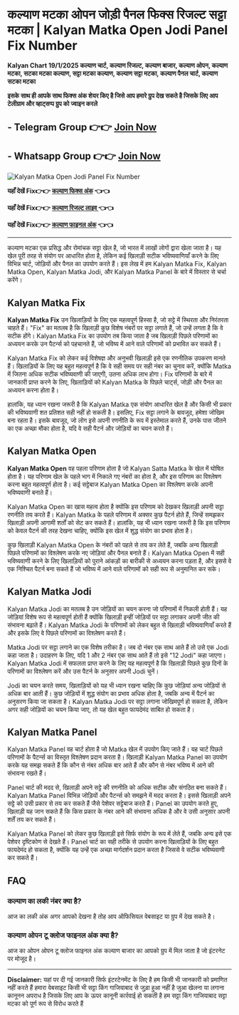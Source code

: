 # कल्याण मटका ओपन जोड़ी पैनल फिक्स रिजल्ट सट्टा मटका | Kalyan Matka Open Jodi Panel Fix Number       

**Kalyan Chart 19/1/2025 कल्याण चार्ट,  कल्याण रिजल्ट, कल्याण बाजार, कल्याण ओपन, कल्याण मटका, सटका मटका कल्याण, सट्टा मटका कल्याण, कल्याण सट्टा मटका, कल्याण पैनल चार्ट, कल्याण सटका मटका** 

**इसके साथ ही आपके साथ फिक्स अंक शेयर किए है जिसे आप हमारे ग्रुप देख सकते है जिसके लिए आप टेलीग्राम और व्हाट्सप्प ग्रुप को ज्वाइन करले**
## - Telegram  Group 👉👉 [Join Now](https://t.me/Hindiupdate201)

## - Whatsapp Group 👉👉 [Join Now](https://whatsapp.com/channel/0029Vay2FudAzNbmVl8KtW14)

   
 
![Kalyan Matka Open Jodi Panel Fix Number](https://qph.cf2.quoracdn.net/main-qimg-297989dc6a37bd75e31f107eccc223bb)



**यहाँ देखें Fix👉👉 [कल्याण फिक्स अंक](https://kalyan-chart-fix.hindipanti.in/dpboss-satta-matka-result-1/) 👈👈**

**यहाँ देखें Fix👉👉 [कल्याण रिजल्ट लाइव ](https://www.google.com/search?q=kalyan+chart+2025+kalyan-chart-fix.hindipanti.in) 👈👈**

**यहाँ देखें Fix👉👉 [कल्याण फाइनल अंक](https://kalyan-chart-fix.hindipanti.in/dpboss-satta-matka-result-1/) 👈👈**

---  

कल्याण मटका एक प्रसिद्ध और रोमांचक सट्टा खेल है, जो भारत में लाखों लोगों द्वारा खेला जाता है। यह खेल पूरी तरह से संयोग पर आधारित होता है, लेकिन कई खिलाड़ी सटीक भविष्यवाणियाँ करने के लिए विभिन्न चार्ट, जोड़ियों और पैनल का उपयोग करते हैं। इस लेख में हम Kalyan Matka Fix, Kalyan Matka Open, Kalyan Matka Jodi, और Kalyan Matka Panel के बारे में विस्तार से चर्चा करेंगे।  

## Kalyan Matka Fix

**Kalyan Matka Fix** उन खिलाड़ियों के लिए एक महत्वपूर्ण हिस्सा है, जो सट्टे में स्थिरता और निरंतरता चाहते हैं। "Fix" का मतलब है कि खिलाड़ी कुछ विशेष नंबरों पर सट्टा लगाते हैं, जो उन्हें लगता है कि वे सटीक होंगे। Kalyan Matka Fix का उपयोग तब किया जाता है जब खिलाड़ी पिछले परिणामों का अध्ययन करके उन पैटर्न्स को पहचानते हैं, जो भविष्य में आने वाले परिणामों को प्रभावित कर सकते हैं।

Kalyan Matka Fix को लेकर कई विशेषज्ञ और अनुभवी खिलाड़ी इसे एक रणनीतिक उपकरण मानते हैं। खिलाड़ियों के लिए यह बहुत महत्वपूर्ण है कि वे सही समय पर सही नंबर का चुनाव करें, क्योंकि Matka में जितना अधिक सटीक भविष्यवाणी की जाएगी, उतना अधिक लाभ होगा। Fix परिणामों के बारे में जानकारी प्राप्त करने के लिए, खिलाड़ियों को Kalyan Matka के पिछले चार्ट्स, जोड़ी और पैनल का अध्ययन करना होता है।

हालांकि, यह ध्यान रखना जरूरी है कि Kalyan Matka एक संयोग आधारित खेल है और किसी भी प्रकार की भविष्यवाणी शत प्रतिशत सही नहीं हो सकती है। इसलिए, Fix सट्टा लगाने के बावजूद, हमेशा जोखिम बना रहता है। इसके बावजूद, जो लोग इसे अपनी रणनीति के रूप में इस्तेमाल करते हैं, उनके पास जीतने का एक अच्छा मौका होता है, यदि वे सही पैटर्न और जोड़ियों का चयन करते हैं।

## Kalyan Matka Open

**Kalyan Matka Open** वह पहला परिणाम होता है जो Kalyan Satta Matka के खेल में घोषित होता है। यह परिणाम खेल के पहले भाग में निकाले गए नंबरों का होता है, और इस परिणाम का विश्लेषण करना बहुत महत्वपूर्ण होता है। कई सट्टेबाज Kalyan Matka Open का विश्लेषण करके अपनी भविष्यवाणी बनाते हैं। 

Kalyan Matka Open का खास महत्व होता है क्योंकि इस परिणाम को देखकर खिलाड़ी अपनी सट्टा रणनीति तय करते हैं। Kalyan Matka के पहले परिणाम में अक्सर कुछ पैटर्न होते हैं, जिन्हें समझकर खिलाड़ी अपनी आगामी शर्तों को सेट कर सकते हैं। हालांकि, यह भी ध्यान रखना जरूरी है कि इस परिणाम को केवल पैटर्न की तरह देखना चाहिए, क्योंकि इस खेल में शुद्ध संयोग का प्रभाव होता है।

कुछ खिलाड़ी Kalyan Matka Open के नंबरों को पहले से तय कर लेते हैं, जबकि अन्य खिलाड़ी पिछले परिणामों का विश्लेषण करके नए जोड़ियां और पैनल बनाते हैं। Kalyan Matka Open में सही भविष्यवाणी करने के लिए खिलाड़ियों को पुराने आंकड़ों का बारीकी से अध्ययन करना पड़ता है, और इससे वे एक निश्चित पैटर्न बना सकते हैं जो भविष्य में आने वाले परिणामों को सही रूप से अनुमानित कर सके।

## Kalyan Matka Jodi

Kalyan Matka Jodi का मतलब है उन जोड़ियों का चयन करना जो परिणामों में निकली होती हैं। यह जोड़ियां विशेष रूप से महत्वपूर्ण होती हैं क्योंकि खिलाड़ी इन्हीं जोड़ियों पर सट्टा लगाकर अपनी जीत की संभावना बढ़ाते हैं। Kalyan Matka Jodi के परिणामों को लेकर बहुत से खिलाड़ी भविष्यवाणियाँ करते हैं और इसके लिए वे पिछले परिणामों का विश्लेषण करते हैं। 

Matka Jodi पर सट्टा लगाने का एक विशेष तरीका है। जब दो नंबर एक साथ आते हैं तो उसे एक Jodi कहा जाता है। उदाहरण के लिए, यदि 1 और 2 नंबर एक साथ आते हैं तो इसे "12 Jodi" कहा जाएगा। Kalyan Matka Jodi में सफलता प्राप्त करने के लिए यह महत्वपूर्ण है कि खिलाड़ी पिछले कुछ दिनों के परिणामों का विश्लेषण करें और उस पैटर्न के अनुसार अपनी Jodi चुनें।

Jodi का चयन करते समय, खिलाड़ियों को यह भी ध्यान रखना चाहिए कि कुछ जोड़ियां अन्य जोड़ियों से अधिक बार आती हैं। कुछ जोड़ियों में शुद्ध संयोग का प्रभाव अधिक होता है, जबकि अन्य में पैटर्न का अनुसरण किया जा सकता है। Kalyan Matka Jodi पर सट्टा लगाना जोखिमपूर्ण हो सकता है, लेकिन अगर सही जोड़ियों का चयन किया जाए, तो यह खेल बहुत फायदेमंद साबित हो सकता है।

## Kalyan Matka Panel

Kalyan Matka Panel वह चार्ट होता है जो Matka खेल में उपयोग किए जाते हैं। यह चार्ट पिछले परिणामों के पैटर्न्स का विस्तृत विश्लेषण प्रदान करता है। खिलाड़ी Kalyan Matka Panel का उपयोग करके यह समझ सकते हैं कि कौन से नंबर अधिक बार आते हैं और कौन से नंबर भविष्य में आने की संभावना रखते हैं। 

Panel चार्ट की मदद से, खिलाड़ी अपने सट्टे की रणनीति को अधिक सटीक और संगठित बना सकते हैं। Kalyan Matka Panel विभिन्न जोड़ियों और पैटर्न्स को समझने में मदद करता है। इससे खिलाड़ी अपने सट्टे को उसी प्रकार से तय कर सकते हैं जैसे पेशेवर सट्टेबाज करते हैं। Panel का उपयोग करते हुए, खिलाड़ी यह जान सकते हैं कि किस प्रकार के नंबर आने की संभावना अधिक है और वे उसी अनुसार अपनी शर्तें तय कर सकते हैं।

Kalyan Matka Panel को लेकर कुछ खिलाड़ी इसे सिर्फ संयोग के रूप में लेते हैं, जबकि अन्य इसे एक पेशेवर दृष्टिकोण से देखते हैं। Panel चार्ट का सही तरीके से उपयोग करना खिलाड़ियों के लिए बहुत फायदेमंद हो सकता है, क्योंकि यह उन्हें एक अच्छा मार्गदर्शन प्रदान करता है जिससे वे सटीक भविष्यवाणी कर सकते हैं।


## FAQ

### कल्याण का लकी नंबर क्या है?
आज का लकी अंक अगर आपको देखना है तोह आप ऑफिसियल वेबसाइट या ग्रुप में देख सकते है। 

### कल्याण ओपन टू क्लोज फाइनल अंक क्या है?
आज का ओपन ओपन टू क्लोज फाइनल अंक कल्याण बाजार का आपको ग्रुप में मिल जाता है जो इंटरनेट पर मोजूद है। 

---

**Disclaimer:** यहां पर दी गई जानकारी सिर्फ इंटरटेनमेंट के लिए है हम किसी भी जानकारी को प्रमाणित नहीं करते हैं हमारा वेबसाइट किसी भी सट्टा किंग गाजियाबाद से जुड़ा हुआ नहीं है जुआ खेलना या लगाना कानूनन अपराध है जिसके लिए आप के ऊपर कानूनी कार्रवाई हो सकती है हम सट्टा किंग गाजियाबाद सट्टा मटका को पूर्ण रूप से विरोध करते हैं

